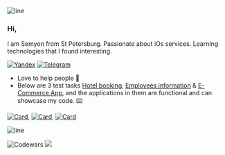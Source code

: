 

![line](https://capsule-render.vercel.app/api?type=rect&color=gradient&height=1)

### Hi,
 I am Semyon from St Petersburg. Passionate about iOs services. Learning technologies that I found interesting.

  
[![Yandex](https://img.shields.io/badge/-gaidsemen@yandex.ru-F9DB60?style=flat-square&logo=Yandex&logoColor=FF3333)](mailto:gaidsemen@yandex.ru) [![Telegram](https://img.shields.io/badge/Telegram-blue?style=flat-square&logo=Telegram)](https://t.me/dilthey) 


* Love to help people :electric_plug:
* Below are 3 test tasks [Hotel booking](https://github.com/semaDilthey/HotelTest), [Employees information](https://github.com/semaDilthey/Employees-Info) & [E-Commerce App](https://github.com/semaDilthey/PhoneMall-Shopping-App), and the applications in them are functional and can showcase my code. :keyboard: 

[![Card](https://github-readme-stats-git-masterrstaa-rickstaa.vercel.app/api/pin?username=semadilthey&repo=HotelTest&show_owner=true&bg_color=22272E&text_color=9F9F9F&title_color=9F9F9F&icon_color=9F9F9F)]([https://github.com/semaDilthey/PhoneMall-Shopping-App](https://github.com/semaDilthey/HotelTest)), [![Card](https://github-readme-stats-git-masterrstaa-rickstaa.vercel.app/api/pin?username=semadilthey&repo=Employees-Info&show_owner=true&bg_color=22272E&text_color=9F9F9F&title_color=9F9F9F&icon_color=9F9F9F)](https://github.com/semaDilthey/Employees-Info), [![Card](https://github-readme-stats-git-masterrstaa-rickstaa.vercel.app/api/pin?username=semadilthey&repo=PhoneMall-Shopping-App&show_owner=true&bg_color=22272E&text_color=9F9F9F&title_color=9F9F9F&icon_color=9F9F9F)](https://github.com/semaDilthey/PhoneMall-Shopping-App)


![line](https://capsule-render.vercel.app/api?type=rect&color=gradient&height=1)


![Codewars](https://github.r2v.ch/codewars?user=semadilthey&stroke=%23BB432C) 
![](https://komarev.com/ghpvc/?username=semaDilthey)
